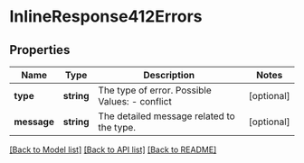 # InlineResponse412Errors

## Properties
Name | Type | Description | Notes
------------ | ------------- | ------------- | -------------
**type** | **string** | The type of error.  Possible Values:   - conflict | [optional] 
**message** | **string** | The detailed message related to the type. | [optional] 

[[Back to Model list]](../README.md#documentation-for-models) [[Back to API list]](../README.md#documentation-for-api-endpoints) [[Back to README]](../README.md)


